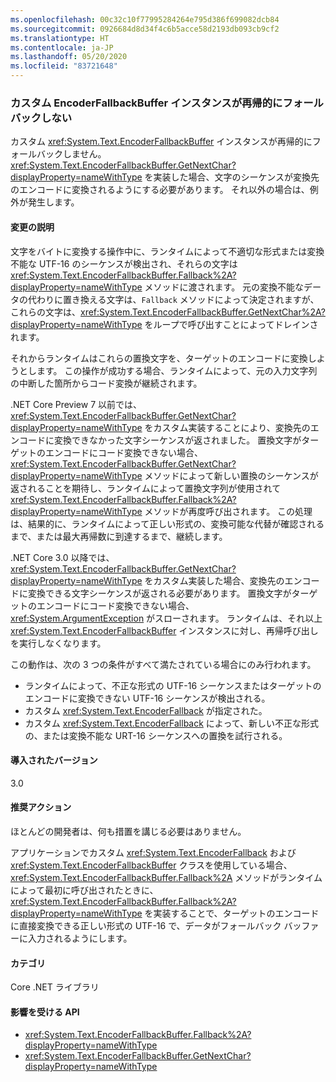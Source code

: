 ```yaml
---
ms.openlocfilehash: 00c32c10f77995284264e795d386f699082dcb84
ms.sourcegitcommit: 0926684d8d34f4c6b5acce58d2193db093cb9cf2
ms.translationtype: HT
ms.contentlocale: ja-JP
ms.lasthandoff: 05/20/2020
ms.locfileid: "83721648"
---
```

### <a name="custom-encoderfallbackbuffer-instances-cannot-fall-back-recursively"></a>カスタム EncoderFallbackBuffer インスタンスが再帰的にフォールバックしない

カスタム <xref:System.Text.EncoderFallbackBuffer> インスタンスが再帰的にフォールバックしません。 <xref:System.Text.EncoderFallbackBuffer.GetNextChar?displayProperty=nameWithType> を実装した場合、文字のシーケンスが変換先のエンコードに変換されるようにする必要があります。 それ以外の場合は、例外が発生します。

#### <a name="change-description"></a>変更の説明

文字をバイトに変換する操作中に、ランタイムによって不適切な形式または変換不能な UTF-16 のシーケンスが検出され、それらの文字は <xref:System.Text.EncoderFallbackBuffer.Fallback%2A?displayProperty=nameWithType> メソッドに渡されます。 元の変換不能なデータの代わりに置き換える文字は、`Fallback` メソッドによって決定されますが、これらの文字は、<xref:System.Text.EncoderFallbackBuffer.GetNextChar%2A?displayProperty=nameWithType> をループで呼び出すことによってドレインされます。

それからランタイムはこれらの置換文字を、ターゲットのエンコードに変換しようとします。 この操作が成功する場合、ランタイムによって、元の入力文字列の中断した箇所からコード変換が継続されます。

.NET Core Preview 7 以前では、<xref:System.Text.EncoderFallbackBuffer.GetNextChar?displayProperty=nameWithType> をカスタム実装することにより、変換先のエンコードに変換できなかった文字シーケンスが返されました。 置換文字がターゲットのエンコードにコード変換できない場合、<xref:System.Text.EncoderFallbackBuffer.GetNextChar?displayProperty=nameWithType> メソッドによって新しい置換のシーケンスが返されることを期待し、ランタイムによって置換文字列が使用されて <xref:System.Text.EncoderFallbackBuffer.Fallback%2A?displayProperty=nameWithType> メソッドが再度呼び出されます。 この処理は、結果的に、ランタイムによって正しい形式の、変換可能な代替が確認されるまで、または最大再帰数に到達するまで、継続します。

.NET Core 3.0 以降では、<xref:System.Text.EncoderFallbackBuffer.GetNextChar?displayProperty=nameWithType> をカスタム実装した場合、変換先のエンコードに変換できる文字シーケンスが返される必要があります。 置換文字がターゲットのエンコードにコード変換できない場合、<xref:System.ArgumentException> がスローされます。 ランタイムは、それ以上 <xref:System.Text.EncoderFallbackBuffer> インスタンスに対し、再帰呼び出しを実行しなくなります。

この動作は、次の 3 つの条件がすべて満たされている場合にのみ行われます。

- ランタイムによって、不正な形式の UTF-16 シーケンスまたはターゲットのエンコードに変換できない UTF-16 シーケンスが検出される。
- カスタム <xref:System.Text.EncoderFallback> が指定された。
- カスタム <xref:System.Text.EncoderFallback> によって、新しい不正な形式の、または変換不能な URT-16 シーケンスへの置換を試行される。

#### <a name="version-introduced"></a>導入されたバージョン

3.0

#### <a name="recommended-action"></a>推奨アクション

ほとんどの開発者は、何も措置を講じる必要はありません。

アプリケーションでカスタム <xref:System.Text.EncoderFallback> および <xref:System.Text.EncoderFallbackBuffer> クラスを使用している場合、<xref:System.Text.EncoderFallbackBuffer.Fallback%2A> メソッドがランタイムによって最初に呼び出されたときに、<xref:System.Text.EncoderFallbackBuffer.Fallback%2A?displayProperty=nameWithType> を実装することで、ターゲットのエンコードに直接変換できる正しい形式の UTF-16 で、データがフォールバック バッファーに入力されるようにします。

#### <a name="category"></a>カテゴリ

Core .NET ライブラリ

#### <a name="affected-apis"></a>影響を受ける API

- <xref:System.Text.EncoderFallbackBuffer.Fallback%2A?displayProperty=nameWithType>
- <xref:System.Text.EncoderFallbackBuffer.GetNextChar?displayProperty=nameWithType>

<!--

#### Affected APIs

- `Overload:System.Text.EncoderFallbackBuffer.Fallback`
- `M:System.Text.EncoderFallbackBuffer.GetNextChar`

-->
